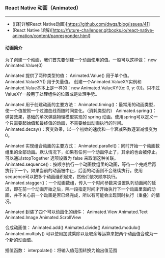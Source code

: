 ### React Native 动画（Animated）
---
- ([译]详解React Native动画)[https://github.com/dwqs/blog/issues/41]
- (React Native 详解)[https://future-challenger.gitbooks.io/react-native-animation/content/panresponder.html]
#### 动画简介
为了创建一个动画，我们首先要创建一个动画使用的值。一般可以这样做：
new Animated.Value(0)

Animated 提供了两种类型的值：
Animated.Value() 用于单个值。
Animated.ValueXY() 用于矢量值。
创建一个Animated.ValueXY实例和Animated.Value基本上是一样的：new Animated.ValueXY({x: 0, y: 0})。只不过ValueXY一般用于处理组件的位置或是处理手势。

Animated 用于创建动画的主要方法：
Animated.timing()：最常用的动画类型，使一个值按照一个过渡曲线而随时间变化。（消耗类型的）
Animated.spring()：弹簧效果，基础的单次弹跳物理模型实现的 spring 动画。使用spring可以定义一个只需要起始值和最终值的动画，不需要给出动画执行的时间。
Animated.decay()：衰变效果，以一个初始的速度和一个衰减系数逐渐减慢变为0。

Animated 实现组合动画的主要方式：
Animated.parallel()：同时开始一个动画数组里的全部动画。默认情况下，如果有任何一个动画停止了，其余的也会被停止。可以通过stopTogether 选项设置为 false 来取消这种关联。
Animated.sequence()：按顺序执行一个动画数组里的动画，等待一个完成后再执行下一个。如果当前的动画被中止，后面的动画则不会继续执行。使用sequence可以把多个动画组织起来，然他们依次顺序执行。
Animated.stagger()：一个动画数组，传入一个时间参数来设置队列动画间的延迟，即在前一个动画开始之后，隔一段指定时间才开始执行下一个动画里面的动画，并不关心前一个动画是否已经完成，所以有可能会出现同时执行（重叠）的情况。

Animated 封装了四个可以动画化的组件：
Animated.View
Animated.Text
Animated.Image
Animated.ScrollView

合成动画值：
Animated.add()
Animated.divide()
Animated.modulo()
Animated.multiply()
可以使用加减乘除以及取余等运算来把两个动画值合成为一个新的动画值。

插值函数：
interpolate()：将输入值范围转换为输出值范围